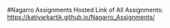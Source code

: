 #Nagarro Assignments
Hosted Link of All Assignments:  https://katiyarkartik.github.io/Nagarro_Assignments/
